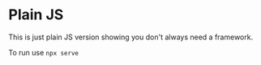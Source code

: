 # Plain JS
This is just plain JS version showing you don't always need a framework.

To run use `npx serve`